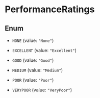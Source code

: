 

# PerformanceRatings

## Enum


* `NONE` (value: `"None"`)

* `EXCELLENT` (value: `"Excellent"`)

* `GOOD` (value: `"Good"`)

* `MEDIUM` (value: `"Medium"`)

* `POOR` (value: `"Poor"`)

* `VERYPOOR` (value: `"VeryPoor"`)



